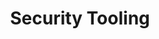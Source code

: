 ---
# Featured tags need to have either the `list` or `grid` layout (PRO only).
layout: grid

# The title of the tag's page.
title: Security Tooling

# The name of the tag, used in a post's front matter (e.g. tags: [<slug>]).
slug: security

# (Optional) Write a short (~150 characters) description of this featured tag.
description: >
  Posts about developing and using security-related tools

# (Optional) You can disable grouping posts by date.
no_groups: true

# Exclude this example category from the sitemap.
# DON'T USE THIS SETTING IN YOUR CATEGORIES!
sitemap: false
---